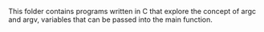 This folder contains programs written in C that explore the concept of argc and argv, variables that can be passed into the main function.

